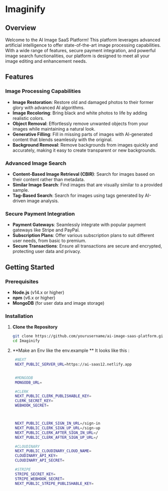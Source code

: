 # **Imaginify**

## Overview
Welcome to the AI Image SaaS Platform! This platform leverages advanced artificial intelligence to offer state-of-the-art image processing capabilities. With a wide range of features, secure payment integration, and powerful image search functionalities, our platform is designed to meet all your image editing and enhancement needs.

## Features
### Image Processing Capabilities
- **Image Restoration**: Restore old and damaged photos to their former glory with advanced AI algorithms.
- **Image Recoloring**: Bring black and white photos to life by adding realistic colors.
- **Object Removal**: Effortlessly remove unwanted objects from your images while maintaining a natural look.
- **Generative Filling**: Fill in missing parts of images with AI-generated content that blends seamlessly with the original.
- **Background Removal**: Remove backgrounds from images quickly and accurately, making it easy to create transparent or new backgrounds.

### Advanced Image Search
- **Content-Based Image Retrieval (CBIR)**: Search for images based on their content rather than metadata.
- **Similar Image Search**: Find images that are visually similar to a provided sample.
- **Tag-Based Search**: Search for images using tags generated by AI-driven image analysis.

### Secure Payment Integration
- **Payment Gateways**: Seamlessly integrate with popular payment gateways like Stripe and PayPal.
- **Subscription Plans**: Offer various subscription plans to suit different user needs, from basic to premium.
- **Secure Transactions**: Ensure all transactions are secure and encrypted, protecting user data and privacy.

## Getting Started
### Prerequisites
- **Node.js** (v14.x or higher)
- **npm** (v6.x or higher)
- **MongoDB** (for user data and image storage)

### Installation
1. **Clone the Repository**
   ```sh
   git clone https://github.com/yourusername/ai-image-saas-platform.git](https://github.com/Tanishq1604/Imaginify.git
   cd Imaginify
   ```

2. **Make an Env like the env.example **
   It looks like this :
   ```sh
    #NEXT
    NEXT_PUBLIC_SERVER_URL=https://ai-saas12.netlify.app


    #MONGODB
    MONGODB_URL=

    #CLERK
    NEXT_PUBLIC_CLERK_PUBLISHABLE_KEY=
    CLERK_SECRET_KEY=
    WEBHOOK_SECRET=



    NEXT_PUBLIC_CLERK_SIGN_IN_URL=/sign-in
    NEXT_PUBLIC_CLERK_SIGN_UP_URL=/sign-up
    NEXT_PUBLIC_CLERK_AFTER_SIGN_IN_URL=/
    NEXT_PUBLIC_CLERK_AFTER_SIGN_UP_URL=/

    #CLOUDINARY
    NEXT_PUBLIC_CLOUDINARY_CLOUD_NAME=
    CLOUDINARY_API_KEY=
    CLOUDINARY_API_SECRET=

    #STRIPE
    STRIPE_SECRET_KEY=
    STRIPE_WEBHOOK_SECRET=
    NEXT_PUBLIC_STRIPE_PUBLISHABLE_KEY=

   ```

